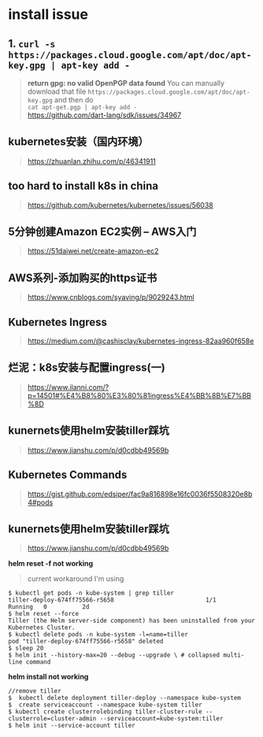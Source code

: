 # install issue

## 1. ```curl -s https://packages.cloud.google.com/apt/doc/apt-key.gpg | apt-key add - ```

>**return gpg: no valid OpenPGP data found**
>You can manually download that file ```https://packages.cloud.google.com/apt/doc/apt-key.gpg``` and then do        
`cat apt-get.pgp | apt-key add -`       
<https://github.com/dart-lang/sdk/issues/34967>

## kubernetes安装（国内环境）
><https://zhuanlan.zhihu.com/p/46341911>

## too hard to install k8s in china
><https://github.com/kubernetes/kubernetes/issues/56038>

## 5分钟创建Amazon EC2实例 – AWS入门
><https://51daiwei.net/create-amazon-ec2>

## AWS系列-添加购买的https证书
><https://www.cnblogs.com/syaving/p/9029243.html>

## Kubernetes Ingress
><https://medium.com/@cashisclay/kubernetes-ingress-82aa960f658e>

## 烂泥：k8s安装与配置ingress(一)
><https://www.ilanni.com/?p=14501#%E4%B8%80%E3%80%81ingress%E4%BB%8B%E7%BB%8D>

## kunernets使用helm安装tiller踩坑
><https://www.jianshu.com/p/d0cdbb49569b>

## Kubernetes Commands
><https://gist.github.com/edsiper/fac9a816898e16fc0036f5508320e8b4#pods>

## kunernets使用helm安装tiller踩坑
><https://www.jianshu.com/p/d0cdbb49569b>

**helm reset -f not working**
>current workaround I'm using
```
$ kubectl get pods -n kube-system | grep tiller
tiller-deploy-674ff75566-r5658                          1/1       Running   0          2d
$ helm reset --force
Tiller (the Helm server-side component) has been uninstalled from your Kubernetes Cluster.
$ kubectl delete pods -n kube-system -l=name=tiller
pod "tiller-deploy-674ff75566-r5658" deleted
$ sleep 20
$ helm init --history-max=20 --debug --upgrade \ # collapsed multi-line command
```

**helm install not working**
```
//remove tiller
$  kubectl delete deployment tiller-deploy --namespace kube-system
$  create serviceaccount --namespace kube-system tiller
$ kubectl create clusterrolebinding tiller-cluster-rule --clusterrole=cluster-admin --serviceaccount=kube-system:tiller
$ helm init --service-account tiller
```
